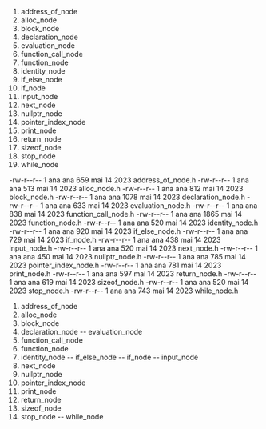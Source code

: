 1. address_of_node
2. alloc_node
3. block_node
4. declaration_node
5. evaluation_node
6. function_call_node
7. function_node
8. identity_node
9. if_else_node
10. if_node
11. input_node
12. next_node
13. nullptr_node
14. pointer_index_node
15. print_node
16. return_node
17. sizeof_node
18. stop_node
19. while_node

-rw-r--r-- 1 ana ana  659 mai 14  2023 address_of_node.h
-rw-r--r-- 1 ana ana  513 mai 14  2023 alloc_node.h
-rw-r--r-- 1 ana ana  812 mai 14  2023 block_node.h
-rw-r--r-- 1 ana ana 1078 mai 14  2023 declaration_node.h
-rw-r--r-- 1 ana ana  633 mai 14  2023 evaluation_node.h
-rw-r--r-- 1 ana ana  838 mai 14  2023 function_call_node.h
-rw-r--r-- 1 ana ana 1865 mai 14  2023 function_node.h
-rw-r--r-- 1 ana ana  520 mai 14  2023 identity_node.h
-rw-r--r-- 1 ana ana  920 mai 14  2023 if_else_node.h
-rw-r--r-- 1 ana ana  729 mai 14  2023 if_node.h
-rw-r--r-- 1 ana ana  438 mai 14  2023 input_node.h
-rw-r--r-- 1 ana ana  520 mai 14  2023 next_node.h
-rw-r--r-- 1 ana ana  450 mai 14  2023 nullptr_node.h
-rw-r--r-- 1 ana ana  785 mai 14  2023 pointer_index_node.h
-rw-r--r-- 1 ana ana  781 mai 14  2023 print_node.h
-rw-r--r-- 1 ana ana  597 mai 14  2023 return_node.h
-rw-r--r-- 1 ana ana  619 mai 14  2023 sizeof_node.h
-rw-r--r-- 1 ana ana  520 mai 14  2023 stop_node.h
-rw-r--r-- 1 ana ana  743 mai 14  2023 while_node.h



1. address_of_node
2. alloc_node
3. block_node
4.  declaration_node
-- evaluation_node
1. function_call_node
2.  function_node
3. identity_node
-- if_else_node
-- if_node
-- input_node
1.  next_node
2.  nullptr_node
3. pointer_index_node
4.  print_node
5.  return_node
6.  sizeof_node
7.  stop_node
-- while_node